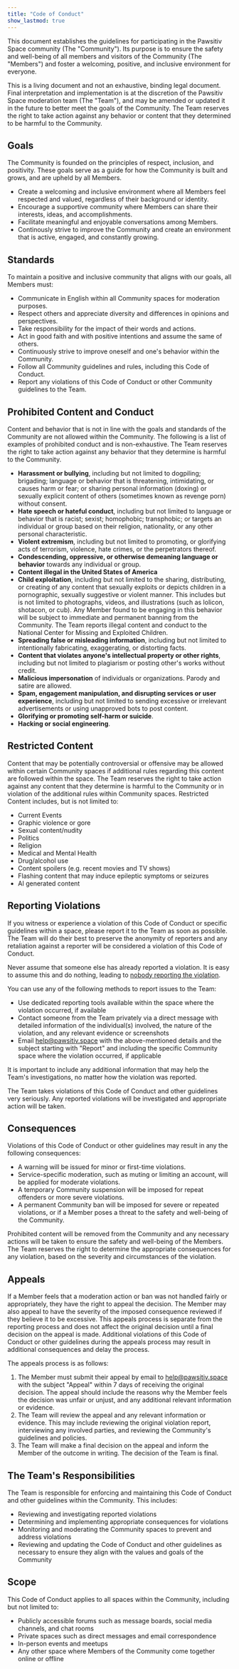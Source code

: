 ```yaml
---
title: "Code of Conduct"
show_lastmod: true
---
```


This document establishes the guidelines for participating in the Pawsitiv Space community (The "Community"). Its purpose is to ensure the safety and well-being of all members and visitors of the Community (The "Members") and foster a welcoming, positive, and inclusive environment for everyone.

This is a living document and not an exhaustive, binding legal document. Final interpretation and implementation is at the discretion of the Pawsitiv Space moderation team (The "Team"), and may be amended or updated it in the future to better meet the goals of the Community. The Team reserves the right to take action against any behavior or content that they determined to be harmful to the Community.

## Goals

The Community is founded on the principles of respect, inclusion, and positivity. These goals serve as a guide for how the Community is built and grows, and are upheld by all Members.

* Create a welcoming and inclusive environment where all Members feel respected and valued, regardless of their background or identity.
* Encourage a supportive community where Members can share their interests, ideas, and accomplishments.
* Facilitate meaningful and enjoyable conversations among Members.
* Continously strive to improve the Community and create an environment that is active, engaged, and constantly growing.

## Standards

To maintain a positive and inclusive community that aligns with our goals, all Members must:

* Communicate in English within all Community spaces for moderation purposes.
* Respect others and appreciate diversity and differences in opinions and perspectives.
* Take responsibility for the impact of their words and actions.
* Act in good faith and with positive intentions and assume the same of others.
* Continuously strive to improve oneself and one's behavior within the Community.
* Follow all Community guidelines and rules, including this Code of Conduct.
* Report any violations of this Code of Conduct or other Community guidelines to the Team.

## Prohibited Content and Conduct

Content and behavior that is not in line with the goals and standards of the Community are not allowed within the Community. The following is a list of examples of prohibited conduct and is non-exhaustive. The Team reserves the right to take action against any behavior that they determine is harmful to the Community.

* **Harassment or bullying**, including but not limited to dogpiling; brigading; language or behavior that is threatening, intimidating, or causes harm or fear; or sharing personal information (doxing) or sexually explicit content of others (sometimes known as revenge porn) without consent.
* **Hate speech or hateful conduct**, including but not limited to language or behavior that is racist; sexist; homophobic; transphobic; or targets an individual or group based on their religion, nationality, or any other personal characteristic.
* **Violent extremism**, including but not limited to promoting, or glorifying acts of terrorism, violence, hate crimes, or the perpetrators thereof.
* **Condescending, oppressive, or otherwise demeaning language or behavior** towards any individual or group.
* **Content illegal in the United States of America**
* **Child exploitation**, including but not limited to the sharing, distributing, or creating of any content that sexually exploits or depicts children in a pornographic, sexually suggestive or violent manner. This includes but is not limited to photographs, videos, and illustrations (such as lolicon, shotacon, or cub). Any Member found to be engaging in this behavior will be subject to immediate and permanent banning from the Community. The Team reports illegal content and conduct to the National Center for Missing and Exploited Children.
* **Spreading false or misleading information**, including but not limited to intentionally fabricating, exaggerating, or distorting facts.
* **Content that violates anyone's intellectual property or other rights**, including but not limited to plagiarism or posting other's works without credit.
* **Malicious impersonation** of individuals or organizations. Parody and satire are allowed.
* **Spam, engagement manipulation, and disrupting services or user experience**, including but not limited to sending excessive or irrelevant advertisements or using unapproved bots to post content.
* **Glorifying or promoting self-harm or suicide**.
* **Hacking or social engineering**.

## Restricted Content

Content that may be potentially controversial or offensive may be allowed within certain Community spaces if additional rules regarding this content are followed within the space. The Team reserves the right to take action against any content that they determine is harmful to the Community or in violation of the additional rules within Community spaces. Restricted Content includes, but is not limited to:

* Current Events
* Graphic violence or gore
* Sexual content/nudity
* Politics
* Religion
* Medical and Mental Health
* Drug/alcohol use
* Content spoilers (e.g. recent movies and TV shows)
* Flashing content that may induce epileptic symptoms or seizures
* AI generated content

## Reporting Violations

If you witness or experience a violation of this Code of Conduct or specific guidelines within a space, please report it to the Team as soon as possible. The Team will do their best to preserve the anonymity of reporters and any retaliation against a reporter will be considered a violation of this Code of Conduct.

Never assume that someone else has already reported a violation. It is easy to assume this and do nothing, leading to [nobody reporting the violation](https://en.wikipedia.org/wiki/Bystander_effect).

You can use any of the following methods to report issues to the Team:

* Use dedicated reporting tools available within the space where the violation occurred, if available
* Contact someone from the Team privately via a direct message with detailed information of the individual(s) involved, the nature of the violation, and any relevant evidence or screenshots
* Email [help@pawsitiv.space](mailto:help@pawsitiv.space) with the above-mentioned details and the subject starting with "Report" and including the specific Community space where the violation occurred, if applicable

It is important to include any additional information that may help the Team's investigations, no matter how the violation was reported.

The Team takes violations of this Code of Conduct and other guidelines very seriously. Any reported violations will be investigated and appropriate action will be taken.

## Consequences

Violations of this Code of Conduct or other guidelines may result in any the following consequences:

* A warning will be issued for minor or first-time violations.
* Service-specific moderation, such as muting or limiting an account, will be applied for moderate violations.
* A temporary Community suspension will be imposed for repeat offenders or more severe violations.
* A permanent Community ban will be imposed for severe or repeated violations, or if a Member poses a threat to the safety and well-being of the Community.

Prohibited content will be removed from the Community and any necessary actions will be taken to ensure the safety and well-being of the Members. The Team reserves the right to determine the appropriate consequences for any violation, based on the severity and circumstances of the violation.

## Appeals

If a Member feels that a moderation action or ban was not handled fairly or appropriately, they have the right to appeal the decision. The Member may also appeal to have the severity of the imposed consequence reviewed if they believe it to be excessive. This appeals process is separate from the reporting process and does not affect the original decision until a final decision on the appeal is made. Additional violations of this Code of Conduct or other guidelines during the appeals process may result in additional consequences and delay the process.

The appeals process is as follows:

1. The Member must submit their appeal by email to [help@pawsitiv.space](mailto:help@pawsitiv.space) with the subject "Appeal" within 7 days of receiving the original decision. The appeal should include the reasons why the Member feels the decision was unfair or unjust, and any additional relevant information or evidence.
2. The Team will review the appeal and any relevant information or evidence. This may include reviewing the original violation report, interviewing any involved parties, and reviewing the Community's guidelines and policies.
3. The Team will make a final decision on the appeal and inform the Member of the outcome in writing. The decision of the Team is final.

## The Team's Responsibilities

The Team is responsible for enforcing and maintaining this Code of Conduct and other guidelines within the Community. This includes:

* Reviewing and investigating reported violations
* Determining and implementing appropriate consequences for violations
* Monitoring and moderating the Community spaces to prevent and address violations
* Reviewing and updating the Code of Conduct and other guidelines as necessary to ensure they align with the values and goals of the Community

## Scope

This Code of Conduct applies to all spaces within the Community, including but not limited to:

* Publicly accessible forums such as message boards, social media channels, and chat rooms
* Private spaces such as direct messages and email correspondence
* In-person events and meetups
* Any other space where Members of the Community come together online or offline
